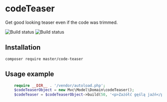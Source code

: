 # codeTeaser
Get good looking teaser even if the code was trimmed.

![Build status](https://img.shields.io/circleci/project/trzczy/codeTeaser.svg?style=flat-square)
![Build status](https://img.shields.io/codecov/c/github/trzczy/codeTeaser.svg?style=flat-square)

## Installation
`composer require master/code-teaser`

## Usage example
```php
    require __DIR__ . '/vendor/autoload.php';
    $codeTeaserObject = new Mvc\Model\Domain\codeTeaser();
    $codeTeaser = $codeTeaserObject->build(50, '<p>Zażółć gęślą jaźń</p><code script = "js">client.setCredentials("user", "passw0rd");</code>');
```